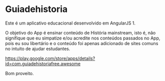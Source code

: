 # Guiadehistoria

Este é um aplicativo educacional desenvolvido em AngularJS 1.

O objetivo do App é ensinar conteúdo de História mainstream, isto é, não signifique que eu simpatize e/ou acredite nos conteúdos passados no App, pois eu sou libertário e o conteúdo foi apenas adicionado de sites comuns no intuito de ajudar estudantes.

https://play.google.com/store/apps/details?id=com.guiadehistoriafree.awesome

Bom proveito.
